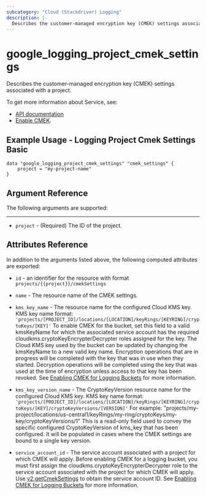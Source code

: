 ```yaml
---
subcategory: "Cloud (Stackdriver) Logging"
description: |-
  Describes the customer-managed encryption key (CMEK) settings associated with a project.
---
```


# google\_logging\_project\_cmek\_settings

Describes the customer-managed encryption key (CMEK) settings associated with a project.

To get more information about Service, see:

* [API documentation](https://cloud.google.com/logging/docs/reference/v2/rest/v2/projects/getCmekSettings)
* [Enable CMEK](https://cloud.google.com/logging/docs/routing/managed-encryption-storage#enable).

## Example Usage - Logging Project Cmek Settings Basic


```hcl
data "google_logging_project_cmek_settings" "cmek_settings" {
	project = "my-project-name"
}
```

## Argument Reference

The following arguments are supported:



- - -

* `project` - (Required) The ID of the project.


## Attributes Reference

In addition to the arguments listed above, the following computed attributes are exported:

* `id` - an identifier for the resource with format `projects/{{project}}/cmekSettings`

* `name` - The resource name of the CMEK settings.

* `kms_key_name` - The resource name for the configured Cloud KMS key.
KMS key name format:
`'projects/[PROJECT_ID]/locations/[LOCATION]/keyRings/[KEYRING]/cryptoKeys/[KEY]'`
To enable CMEK for the bucket, set this field to a valid kmsKeyName for which the associated service account has the required cloudkms.cryptoKeyEncrypterDecrypter roles assigned for the key.
The Cloud KMS key used by the bucket can be updated by changing the kmsKeyName to a new valid key name. Encryption operations that are in progress will be completed with the key that was in use when they started. Decryption operations will be completed using the key that was used at the time of encryption unless access to that key has been revoked.
See [Enabling CMEK for Logging Buckets](https://cloud.google.com/logging/docs/routing/managed-encryption-storage) for more information.

* `kms_key_version_name` - The CryptoKeyVersion resource name for the configured Cloud KMS key.
KMS key name format:
`'projects/[PROJECT_ID]/locations/[LOCATION]/keyRings/[KEYRING]/cryptoKeys/[KEY]/cryptoKeyVersions/[VERSION]'`
For example:
"projects/my-project/locations/us-central1/keyRings/my-ring/cryptoKeys/my-key/cryptoKeyVersions/1"
This is a read-only field used to convey the specific configured CryptoKeyVersion of kms_key that has been configured. It will be populated in cases where the CMEK settings are bound to a single key version.

* `service_account_id` - The service account associated with a project for which CMEK will apply.
Before enabling CMEK for a logging bucket, you must first assign the cloudkms.cryptoKeyEncrypterDecrypter role to the service account associated with the project for which CMEK will apply. Use [v2.getCmekSettings](https://cloud.google.com/logging/docs/reference/v2/rest/v2/TopLevel/getCmekSettings#google.logging.v2.ConfigServiceV2.GetCmekSettings) to obtain the service account ID.
See [Enabling CMEK for Logging Buckets](https://cloud.google.com/logging/docs/routing/managed-encryption-storage) for more information.